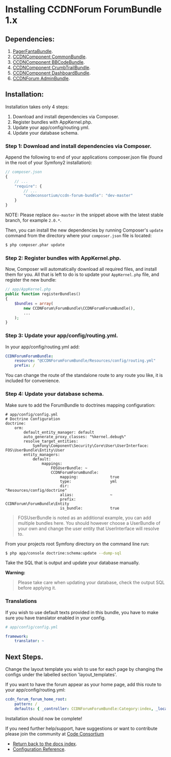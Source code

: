 Installing CCDNForum ForumBundle 1.x
====================================


## Dependencies:

1. [PagerFantaBundle](http://github.com/whiteoctober/WhiteOctoberPagerfantaBundle).
2. [CCDNComponent CommonBundle](http://github.com/codeconsortium/CCDNComponentCommonBundle).
3. [CCDNComponent BBCodeBundle](http://github.com/codeconsortium/CCDNComponentBBCodeBundle).
4. [CCDNComponent CrumbTrailBundle](http://github.com/codeconsortium/CCDNComponentCrumbTrailBundle).
5. [CCDNComponent DashboardBundle](http://github.com/codeconsortium/CCDNComponentDashboardBundle).
6. [CCDNForum AdminBundle](http://github.com/codeconsortium/CCDNForumAdminBundle).

## Installation:

Installation takes only 4 steps:

1. Download and install dependencies via Composer.
2. Register bundles with AppKernel.php.
3. Update your app/config/routing.yml.
4. Update your database schema.

### Step 1: Download and install dependencies via Composer.

Append the following to end of your applications composer.json file (found in the root of your Symfony2 installation):

``` js
// composer.json
{
    // ...
    "require": {
        // ...
        "codeconsortium/ccdn-forum-bundle": "dev-master"
    }
}
```

NOTE: Please replace ``dev-master`` in the snippet above with the latest stable branch, for example ``2.0.*``.

Then, you can install the new dependencies by running Composer's ``update``
command from the directory where your ``composer.json`` file is located:

``` bash
$ php composer.phar update
```

### Step 2: Register bundles with AppKernel.php.

Now, Composer will automatically download all required files, and install them
for you. All that is left to do is to update your ``AppKernel.php`` file, and
register the new bundle:

``` php
// app/AppKernel.php
public function registerBundles()
{
    $bundles = array(
		new CCDNForum\ForumBundle\CCDNForumForumBundle(),
		...
	);
}
```

### Step 3: Update your app/config/routing.yml.

In your app/config/routing.yml add:

``` yml
CCDNForumForumBundle:
    resource: "@CCDNForumForumBundle/Resources/config/routing.yml"
    prefix: /
```

You can change the route of the standalone route to any route you like, it is included for convenience.

### Step 4: Update your database schema.

Make sure to add the ForumBundle to doctrines mapping configuration:

```
# app/config/config.yml
# Doctrine Configuration
doctrine:
    orm:
        default_entity_manager: default
        auto_generate_proxy_classes: "%kernel.debug%"
        resolve_target_entities:
            Symfony\Component\Security\Core\User\UserInterface: FOS\UserBundle\Entity\User
        entity_managers:
            default:
                mappings:
                    FOSUserBundle: ~
                    CCDNForumForumBundle:
                        mapping:              true
                        type:                 yml
                        dir:                  "Resources/config/doctrine"
                        alias:                ~
                        prefix:               CCDNForum\ForumBundle\Entity
                        is_bundle:            true
```

> FOSUserBundle is noted as an additional example, you can add multiple bundles here. You should however choose a UserBundle of your own and change the user entity that UserInterface will resolve to.

From your projects root Symfony directory on the command line run:

``` bash
$ php app/console doctrine:schema:update --dump-sql
```

Take the SQL that is output and update your database manually.

**Warning:**

> Please take care when updating your database, check the output SQL before applying it.

### Translations

If you wish to use default texts provided in this bundle, you have to make sure you have translator enabled in your config.

``` yaml
# app/config/config.yml

framework:
    translator: ~
```

## Next Steps.

Change the layout template you wish to use for each page by changing the configs under the labelled section 'layout_templates'.

If you want to have the forum appear as your home page, add this route to your app/config/routing.yml:

``` yaml
ccdn_forum_forum_home_root:
    pattern: /
    defaults: { _controller: CCDNForumForumBundle:Category:index, _locale: en }
```

Installation should now be complete!

If you need further help/support, have suggestions or want to contribute please join the community at [Code Consortium](http://www.codeconsortium.com)

- [Return back to the docs index](index.md).
- [Configuration Reference](configuration_reference.md).
